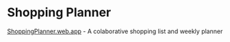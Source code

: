 Shopping Planner
================

[ShoppingPlanner.web.app](shoppingplanner.web.app) - A colaborative shopping list and
weekly planner
